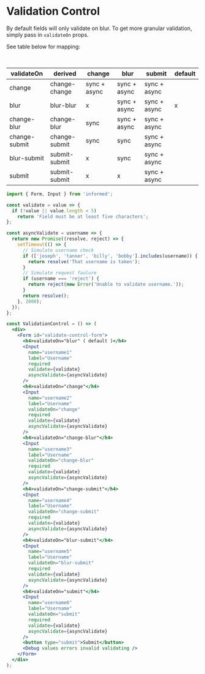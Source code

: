 # Validation Control

By default fields will only validate on blur. To get
more granular validation, simply pass in `validateOn` props.

See table below for mapping:

<br />

| validateOn    | derived       | change       | blur         | submit       | default |
| ------------- | ------------- | ------------ | ------------ | ------------ | ------- |
| change        | change-change | sync + async | sync + async | sync + async |         |
| blur          | blur-blur     | x            | sync + async | sync + async | x       |
| change-blur   | change-blur   | sync         | sync + async | sync + async |         |
| change-submit | change-submit | sync         | sync         | sync + async |         |
| blur-submit   | submit-submit | x            | sync         | sync + async |         |
| submit        | submit-submit | x            | x            | sync + async |         |

<!-- STORY -->

```jsx
import { Form, Input } from 'informed';

const validate = value => {
  if (!value || value.length < 5)
    return 'Field must be at least five characters';
};

const asyncValidate = username => {
  return new Promise((resolve, reject) => {
    setTimeout(() => {
      // Simulate username check
      if (['joseph', 'tanner', 'billy', 'bobby'].includes(username)) {
        return resolve('That username is taken');
      }
      // Simulate request faulure
      if (username === 'reject') {
        return reject(new Error('Unable to validate username.'));
      }
      return resolve();
    }, 2000);
  });
};

const ValidationControl = () => (
  <div>
    <Form id="validate-control-form">
      <h4>validateOn="blur" ( default )</h4>
      <Input
        name="username1"
        label="Username"
        required
        validate={validate}
        asyncValidate={asyncValidate}
      />
      <h4>validateOn="change"</h4>
      <Input
        name="username2"
        label="Username"
        validateOn="change"
        required
        validate={validate}
        asyncValidate={asyncValidate}
      />
      <h4>validateOn="change-blur"</h4>
      <Input
        name="username3"
        label="Username"
        validateOn="change-blur"
        required
        validate={validate}
        asyncValidate={asyncValidate}
      />
      <h4>validateOn="change-submit"</h4>
      <Input
        name="username4"
        label="Username"
        validateOn="change-submit"
        required
        validate={validate}
        asyncValidate={asyncValidate}
      />
      <h4>validateOn="blur-submit"</h4>
      <Input
        name="username5"
        label="Username"
        validateOn="blur-submit"
        required
        validate={validate}
        asyncValidate={asyncValidate}
      />
      <h4>validateOn="submit"</h4>
      <Input
        name="username6"
        label="Username"
        validateOn="submit"
        required
        validate={validate}
        asyncValidate={asyncValidate}
      />
      <button type="submit">Submit</button>
      <Debug values errors invalid validating />
    </Form>
  </div>
);
```
